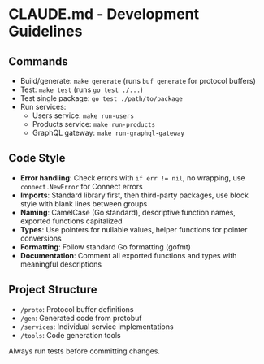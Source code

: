 # CLAUDE.md - Development Guidelines

## Commands
- Build/generate: `make generate` (runs `buf generate` for protocol buffers)
- Test: `make test` (runs `go test ./...`)
- Test single package: `go test ./path/to/package`
- Run services:
  - Users service: `make run-users`
  - Products service: `make run-products`
  - GraphQL gateway: `make run-graphql-gateway`

## Code Style
- **Error handling**: Check errors with `if err != nil`, no wrapping, use `connect.NewError` for Connect errors
- **Imports**: Standard library first, then third-party packages, use block style with blank lines between groups
- **Naming**: CamelCase (Go standard), descriptive function names, exported functions capitalized
- **Types**: Use pointers for nullable values, helper functions for pointer conversions
- **Formatting**: Follow standard Go formatting (gofmt)
- **Documentation**: Comment all exported functions and types with meaningful descriptions

## Project Structure
- `/proto`: Protocol buffer definitions
- `/gen`: Generated code from protobuf
- `/services`: Individual service implementations
- `/tools`: Code generation tools

Always run tests before committing changes.